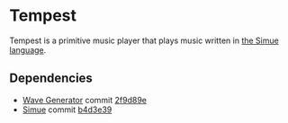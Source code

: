 # Tempest

Tempest is a primitive music player that plays music written in [the Simue language](https://github.com/AHandless/Simue).

## Dependencies
* [Wave Generator](https://github.com/AHandless/WaveGenerator) commit [2f9d89e](https://github.com/AHandless/WaveGenerator/commit/2f9d89e66553fe3cfc477cfab09cca56c9946a87)
* [Simue](https://github.com/AHandless/Simue) commit [b4d3e39](https://github.com/AHandless/Simue/commit/b4d3e391fb939275f3e91b23caff6946eaf1da88)
